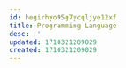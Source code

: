 ```yaml
---
id: hegirhyo95g7ycqljye12xf
title: Programming Language
desc: ''
updated: 1710321209029
created: 1710321209029
---
```

